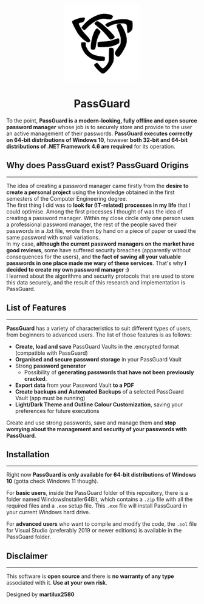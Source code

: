 <div id="PassGuardLogo" align="center">
    <br />
    <img src="./PassGuard/Images/Logo.png" alt="PassGuardLogo" width="200"/>
    <h1><b>PassGuard</b></h1>
</div>

To the point, **PassGuard is a modern-looking, fully offline and open source password manager** whose job is to securely store and provide to the user an active management of their passwords. **PassGuard executes correctly on 64-bit distributions of Windows 10**, however **both 32-bit and 64-bit distributions of .NET Framework 4.6 are required** for its operation.

## Why does PassGuard exist? PassGuard Origins
----------------------------------------------

<p>The idea of creating a password manager came firstly from the <b>desire to create a personal project</b> using the knowledge obtained in the first semesters of the Computer Engineering degree.<br> 
The first thing I did was to <b>look for (IT-related) processes in my life</b> that I could optimise. Among the first processes I thought of was the idea of creating a password manager. 
Within my close circle only one person uses a professional password manager, the rest of the people saved their passwords in a .txt file, wrote them by hand on a piece of paper or used the same password with small variations.<br>
In my case, <b>although the current password managers on the market have good reviews</b>, some have suffered security breaches (apparently without consequences for the users), and <b>the fact of saving all your valuable passwords in one place made me wary of these services</b>. That's why <b>I decided to create my own password manager :)</b><br>
I learned about the algorithms and security protocols that are used to store this data securely, and the result of this research and implementation is PassGuard.</p>

## List of Features
-------------------

**PassGuard** has a variety of characteristics to suit different types of users, from beginners to advanced users. The list of those features is as follows:

- **Create, load and save** PassGuard Vaults in the .encrypted format (compatible with PassGuard)
- **Organised and secure password storage** in your PassGuard Vault
- Strong **password generator**
    - Possibility of **generating passwords that have not been previously cracked**.
- **Export data** from your Password Vault **to a PDF**
- **Create backups and Automated Backups** of a selected PassGuard Vault (app must be running)
- **Light/Dark Theme and Outline Colour Customization**, saving your preferences for future executions

Create and use strong passwords, save and manage them and **stop worrying about the management and security of your passwords with PassGuard**.

## Installation
-------------------

<p>Right now <b>PassGuard is only available for 64-bit distributions of Windows 10</b> (gotta check Windows 11 though). <br>

For **basic users**, inside the PassGuard folder of this repository, there is a folder named WindowsInstaller64Bit, which contains a `.zip` file with all the required files and a `.exe` setup file. This `.exe` file will install PassGuard in your current Windows hard drive.<br>

For **advanced users** who want to compile and modify the code, the `.sol` file for Visual Studio (preferably 2019 or newer editions) is available in the PassGuard folder. </p>

## Disclaimer
-------------

This software is **open source** and there is **no warranty of any type** associated with it. **Use at your own risk**.

Designed by **martilux2580**
